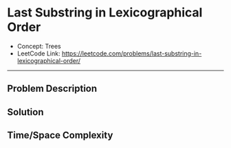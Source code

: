 # Last Substring in Lexicographical Order

- Concept: Trees
- LeetCode Link: https://leetcode.com/problems/last-substring-in-lexicographical-order/

---

## Problem Description

## Solution

## Time/Space Complexity

